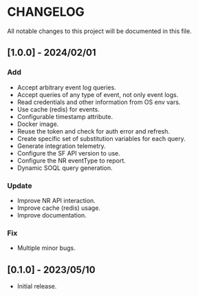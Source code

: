 # CHANGELOG
All notable changes to this project will be documented in this file.

## [1.0.0] - 2024/02/01
### Add
- Accept arbitrary event log queries.
- Accept queries of any type of event, not only event logs.
- Read credentials and other information from OS env vars.
- Use cache (redis) for events.
- Configurable timestamp attribute.
- Docker image.
- Reuse the token and check for auth error and refresh.
- Create specific set of substitution variables for each query.
- Generate integration telemetry.
- Configure the SF API version to use.
- Configure the NR eventType to report.
- Dynamic SOQL query generation.
### Update
- Improve NR API interaction.
- Improve cache (redis) usage.
- Improve documentation.
### Fix
- Multiple minor bugs.

## [0.1.0] - 2023/05/10
- Initial release.
